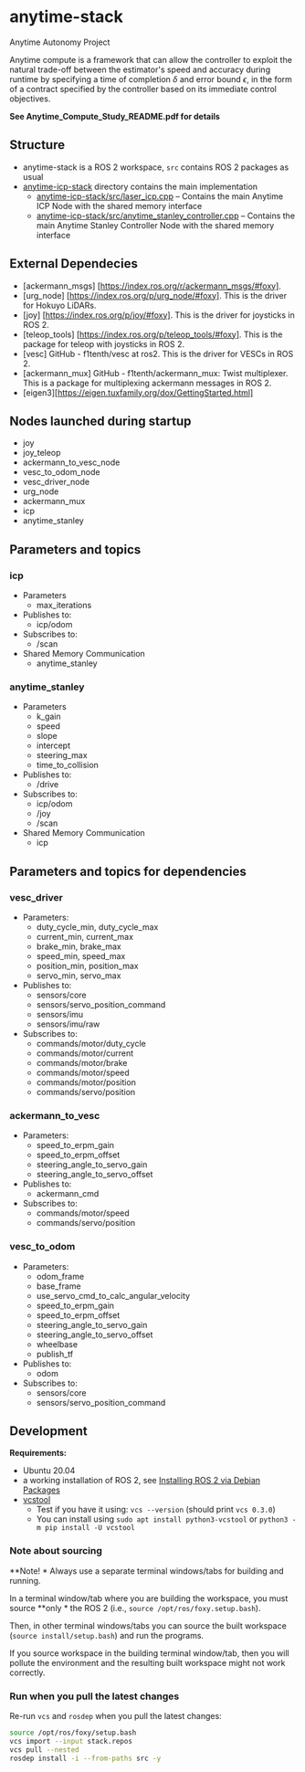 # anytime-stack

Anytime Autonomy Project

Anytime compute is a framework that can allow the controller to exploit the natural trade-off between the estimator's speed and accuracy during runtime by specifying a time of completion $\delta$ and error bound $\epsilon$, in the form of a contract specified by the controller based on its immediate control objectives.

**See Anytime_Compute_Study_README.pdf for details**

## Structure

* anytime-stack is a ROS 2 workspace, `src` contains ROS 2 packages as usual
* [anytime-icp-stack](./anytime-icp/src/anytime-icp-stack/) directory contains the main implementation
	* [anytime-icp-stack/src/laser_icp.cpp](./anytime-icp/src/anytime-icp-stack/src/laser_icp.cpp) – Contains the main Anytime ICP Node with the shared memory interface
	* [anytime-icp-stack/src/anytime_stanley_controller.cpp](./anytime-icp/src/anytime-icp-stack/src/anytime_stanley_controller.cpp) – Contains the main Anytime Stanley Controller Node with the shared memory interface

## External Dependecies

* [ackermann_msgs] [https://index.ros.org/r/ackermann_msgs/#foxy].
* [urg_node] [https://index.ros.org/p/urg_node/#foxy]. This is the driver for Hokuyo LiDARs.
* [joy] [https://index.ros.org/p/joy/#foxy]. This is the driver for joysticks in ROS 2.
* [teleop_tools] [https://index.ros.org/p/teleop_tools/#foxy]. This is the package for teleop with joysticks in ROS 2.
* [vesc] GitHub - f1tenth/vesc at ros2. This is the driver for VESCs in ROS 2.
* [ackermann_mux] GitHub - f1tenth/ackermann_mux: Twist multiplexer. This is a package for multiplexing ackermann messages in ROS 2.
* [eigen3][https://eigen.tuxfamily.org/dox/GettingStarted.html]


## Nodes launched during startup
* joy
* joy_teleop
* ackermann_to_vesc_node
* vesc_to_odom_node
* vesc_driver_node
* urg_node
* ackermann_mux
* icp
* anytime_stanley

## Parameters and topics

### icp
* Parameters
    * max_iterations
* Publishes to:
    * icp/odom
* Subscribes to:
    * /scan
* Shared Memory Communication
    * anytime_stanley

### anytime_stanley
* Parameters
    * k_gain
    * speed
    * slope
    * intercept
    * steering_max
    * time_to_collision
* Publishes to:
    * /drive
* Subscribes to:
    * icp/odom
    * /joy
    * /scan
* Shared Memory Communication
    * icp

## Parameters and topics for dependencies

### vesc_driver
* Parameters:
    * duty_cycle_min, duty_cycle_max
    * current_min, current_max
    * brake_min, brake_max
    * speed_min, speed_max
    * position_min, position_max
    * servo_min, servo_max
* Publishes to:
    * sensors/core
    * sensors/servo_position_command
    * sensors/imu
    * sensors/imu/raw
* Subscribes to:
    * commands/motor/duty_cycle
    * commands/motor/current
    * commands/motor/brake
    * commands/motor/speed
    * commands/motor/position
    * commands/servo/position
### ackermann_to_vesc
* Parameters:
    * speed_to_erpm_gain
    * speed_to_erpm_offset
    * steering_angle_to_servo_gain
    * steering_angle_to_servo_offset
* Publishes to:
    * ackermann_cmd
* Subscribes to:
    * commands/motor/speed
    * commands/servo/position
### vesc_to_odom
* Parameters:
    * odom_frame
    * base_frame
    * use_servo_cmd_to_calc_angular_velocity
    * speed_to_erpm_gain
    * speed_to_erpm_offset
    * steering_angle_to_servo_gain
    * steering_angle_to_servo_offset
    * wheelbase
    * publish_tf
* Publishes to:
    * odom
* Subscribes to:
    * sensors/core
    * sensors/servo_position_command

## Development

**Requirements:**
* Ubuntu 20.04
* a working installation of ROS 2, see [Installing ROS 2 via Debian Packages][ros2-foxy-debian-pkgs]
* [vcstool](https://github.com/dirk-thomas/vcstool)
	* Test if you have it using: `vcs --version` (should print `vcs 0.3.0`)
	* You can install using `sudo apt install python3-vcstool` or `python3 -m pip install -U vcstool`


### Note about sourcing

**Note!    * Always use a separate terminal windows/tabs for building and running.

In a terminal window/tab where you are building the workspace, you must source **only    * the ROS 2
(i.e., `source /opt/ros/foxy.setup.bash`).

Then, in other terminal windows/tabs you can source the built workspace (`source install/setup.bash`) and run the
programs.

If you source workspace in the building terminal window/tab, then you will pollute the environment and the resulting
built workspace might not work correctly.


### Run when you pull the latest changes

Re-run `vcs` and `rosdep` when you pull the latest changes:
```bash
source /opt/ros/foxy/setup.bash
vcs import --input stack.repos
vcs pull --nested
rosdep install -i --from-paths src -y
```


<!-- links references -->

[ros2-foxy-debian-pkgs]: https://docs.ros.org/en/galactic/Installation/Ubuntu-Install-Debians.html
